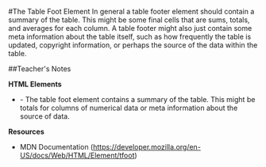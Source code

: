 #The Table Foot Element
In general a table footer element should contain a summary of the table. This might be some final cells that are sums, totals, and averages for each column. A table footer might also just contain some meta information about the table itself, such as how frequently the table is updated, copyright information, or perhaps the source of the data within the table.

##Teacher's Notes

**HTML Elements**

   * <tfoot> - The table foot element contains a summary of the table. This might be totals for columns of numerical data or meta information about the source of data.

**Resources**

   * MDN <tfoot> Documentation (https://developer.mozilla.org/en-US/docs/Web/HTML/Element/tfoot)
